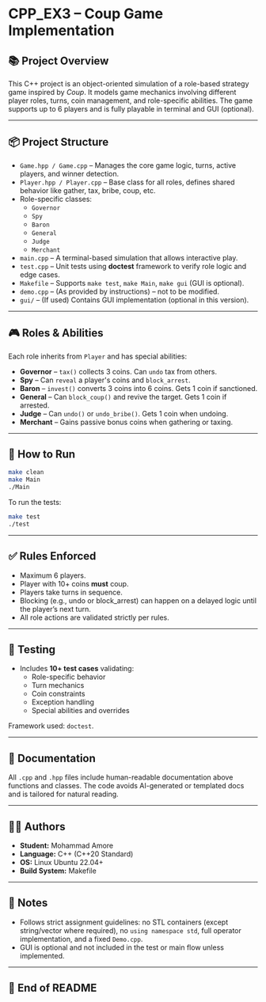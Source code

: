 # CPP_EX3 – Coup Game Implementation

## 📚 Project Overview

This C++ project is an object-oriented simulation of a role-based strategy game inspired by *Coup*. It models game mechanics involving different player roles, turns, coin management, and role-specific abilities. The game supports up to 6 players and is fully playable in terminal and GUI (optional).

---

## 📦 Project Structure

- `Game.hpp / Game.cpp` – Manages the core game logic, turns, active players, and winner detection.
- `Player.hpp / Player.cpp` – Base class for all roles, defines shared behavior like gather, tax, bribe, coup, etc.
- Role-specific classes:
  - `Governor`
  - `Spy`
  - `Baron`
  - `General`
  - `Judge`
  - `Merchant`
- `main.cpp` – A terminal-based simulation that allows interactive play.
- `test.cpp` – Unit tests using **doctest** framework to verify role logic and edge cases.
- `Makefile` – Supports `make test`, `make Main`, `make gui` (GUI is optional).
- `demo.cpp` – (As provided by instructions) – not to be modified.
- `gui/` – (If used) Contains GUI implementation (optional in this version).

---

## 🎮 Roles & Abilities

Each role inherits from `Player` and has special abilities:

- **Governor** – `tax()` collects 3 coins. Can `undo` tax from others.
- **Spy** – Can `reveal` a player's coins and `block_arrest`.
- **Baron** – `invest()` converts 3 coins into 6 coins. Gets 1 coin if sanctioned.
- **General** – Can `block_coup()` and revive the target. Gets 1 coin if arrested.
- **Judge** – Can `undo()` or `undo_bribe()`. Gets 1 coin when undoing.
- **Merchant** – Gains passive bonus coins when gathering or taxing.

---

## 🚀 How to Run

```bash
make clean
make Main
./Main
```

To run the tests:

```bash
make test
./test
```

---

## ✅ Rules Enforced

- Maximum 6 players.
- Player with 10+ coins **must** coup.
- Players take turns in sequence.
- Blocking (e.g., undo or block_arrest) can happen on a delayed logic until the player’s next turn.
- All role actions are validated strictly per rules.

---

## 🧪 Testing

- Includes **10+ test cases** validating:
  - Role-specific behavior
  - Turn mechanics
  - Coin constraints
  - Exception handling
  - Special abilities and overrides

Framework used: `doctest`.

---

## 📄 Documentation

All `.cpp` and `.hpp` files include human-readable documentation above functions and classes. The code avoids AI-generated or templated docs and is tailored for natural reading.

---

## 👨‍💻 Authors

- **Student:** Mohammad Amore
- **Language:** C++ (C++20 Standard)
- **OS:** Linux Ubuntu 22.04+
- **Build System:** Makefile

---

## 📝 Notes

- Follows strict assignment guidelines: no STL containers (except string/vector where required), no `using namespace std`, full operator implementation, and a fixed `Demo.cpp`.
- GUI is optional and not included in the test or main flow unless implemented.

---

## 🏁 End of README